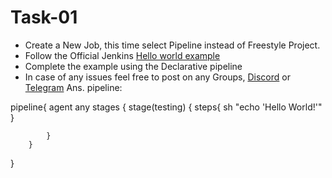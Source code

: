 # Task-01

- Create a New Job, this time select Pipeline instead of Freestyle Project.
- Follow the Official Jenkins [Hello world example](https://www.jenkins.io/doc/pipeline/tour/hello-world/)
- Complete the example using the Declarative pipeline
- In case of any issues feel free to post on any Groups, [Discord](https://discord.gg/Q6ntmMtH) or [Telegram](https://t.me/trainwithshubham)
Ans.
pipeline:

pipeline{
    agent any
    stages
        {
            stage(testing)
            {
                steps{
                sh "echo 'Hello World!'"    
            }
            
            }
        }
    
}